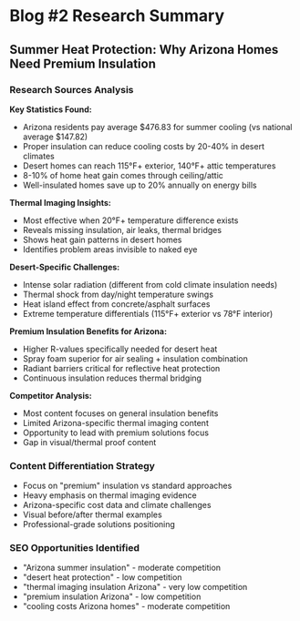 # Blog #2 Research Summary
## Summer Heat Protection: Why Arizona Homes Need Premium Insulation

### Research Sources Analysis

**Key Statistics Found:**
- Arizona residents pay average $476.83 for summer cooling (vs national average $147.82)
- Proper insulation can reduce cooling costs by 20-40% in desert climates
- Desert homes can reach 115°F+ exterior, 140°F+ attic temperatures
- 8-10% of home heat gain comes through ceiling/attic
- Well-insulated homes save up to 20% annually on energy bills

**Thermal Imaging Insights:**
- Most effective when 20°F+ temperature difference exists
- Reveals missing insulation, air leaks, thermal bridges
- Shows heat gain patterns in desert homes
- Identifies problem areas invisible to naked eye

**Desert-Specific Challenges:**
- Intense solar radiation (different from cold climate insulation needs)
- Thermal shock from day/night temperature swings
- Heat island effect from concrete/asphalt surfaces
- Extreme temperature differentials (115°F+ exterior vs 78°F interior)

**Premium Insulation Benefits for Arizona:**
- Higher R-values specifically needed for desert heat
- Spray foam superior for air sealing + insulation combination
- Radiant barriers critical for reflective heat protection
- Continuous insulation reduces thermal bridging

**Competitor Analysis:**
- Most content focuses on general insulation benefits
- Limited Arizona-specific thermal imaging content
- Opportunity to lead with premium solutions focus
- Gap in visual/thermal proof content

### Content Differentiation Strategy
- Focus on "premium" insulation vs standard approaches
- Heavy emphasis on thermal imaging evidence
- Arizona-specific cost data and climate challenges
- Visual before/after thermal examples
- Professional-grade solutions positioning

### SEO Opportunities Identified
- "Arizona summer insulation" - moderate competition
- "desert heat protection" - low competition  
- "thermal imaging insulation Arizona" - very low competition
- "premium insulation Arizona" - low competition
- "cooling costs Arizona homes" - moderate competition
